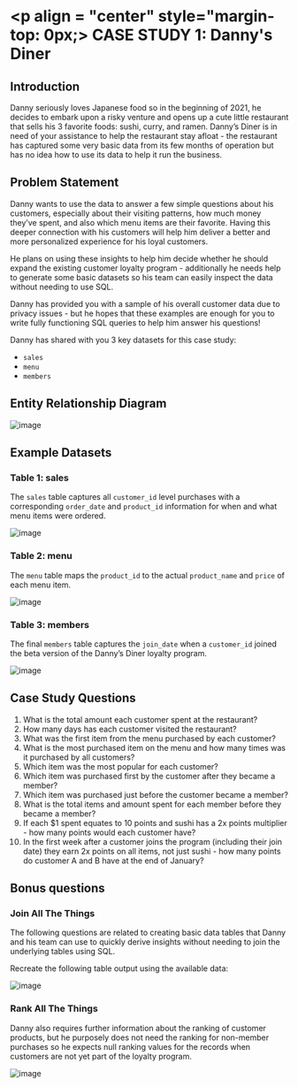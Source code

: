 # <p align = "center" style="margin-top: 0px;> CASE STUDY 1: Danny's Diner

## Introduction 
Danny seriously loves Japanese food so in the beginning of 2021, he decides to embark upon a risky venture and opens up a cute little restaurant that sells his 3 favorite foods: sushi, curry, and ramen.
Danny’s Diner is in need of your assistance to help the restaurant stay afloat - the restaurant has captured some very basic data from its few months of operation but has no idea how to use its data to help it run the business.

## Problem Statement
Danny wants to use the data to answer a few simple questions about his customers, especially about their visiting patterns, how much money they’ve spent, and also which menu items are their favorite. Having this deeper connection with his customers will help him deliver a better and more personalized experience for his loyal customers.

He plans on using these insights to help him decide whether he should expand the existing customer loyalty program - additionally he needs help to generate some basic datasets so his team can easily inspect the data without needing to use SQL.

Danny has provided you with a sample of his overall customer data due to privacy issues - but he hopes that these examples are enough for you to write fully functioning SQL queries to help him answer his questions!

Danny has shared with you 3 key datasets for this case study:
- ```sales```
- ```menu```
- ```members```

## Entity Relationship Diagram

![image](https://github.com/lenhathoanvu/SQL_Challenge/assets/173127058/3fc41857-ce1d-404a-9bd5-48fea02339ca)

## Example Datasets
### Table 1: sales
The ```sales``` table captures all ```customer_id``` level purchases with a corresponding ```order_date``` and ```product_id``` information for when and what menu items were ordered.

![image](https://github.com/lenhathoanvu/SQL_Challenge/assets/173127058/bdcc2691-45f9-4196-8599-798f0c122142)

### Table 2: menu 
The ```menu``` table maps the ```product_id``` to the actual ```product_name``` and ```price``` of each menu item.

![image](https://github.com/lenhathoanvu/SQL_Challenge/assets/173127058/2b6f1ff0-afce-422e-b53e-e92712c36755)

### Table 3: members
The final ```members``` table captures the ```join_date``` when a ```customer_id``` joined the beta version of the Danny’s Diner loyalty program.

![image](https://github.com/lenhathoanvu/SQL_Challenge/assets/173127058/ae40d1c2-cdb7-4bab-ac36-9463cd0c1fdf)

## Case Study Questions
1. What is the total amount each customer spent at the restaurant?
2. How many days has each customer visited the restaurant?
3. What was the first item from the menu purchased by each customer?
4. What is the most purchased item on the menu and how many times was it purchased by all customers?
5. Which item was the most popular for each customer?
6. Which item was purchased first by the customer after they became a member?
7. Which item was purchased just before the customer became a member?
8. What is the total items and amount spent for each member before they became a member?
9. If each $1 spent equates to 10 points and sushi has a 2x points multiplier - how many points would each customer have?
10. In the first week after a customer joins the program (including their join date) they earn 2x points on all items, not just sushi - how many points do customer A and B have at the end of January?

## Bonus questions
### Join All The Things 
The following questions are related to creating basic data tables that Danny and his team can use to quickly derive insights without needing to join the underlying tables using SQL.

Recreate the following table output using the available data:

![image](https://github.com/lenhathoanvu/SQL_Challenge/assets/173127058/49d47b38-bfdd-40d9-ac06-7be248be8d30)

### Rank All The Things
Danny also requires further information about the ranking of customer products, but he purposely does not need the ranking for non-member purchases so he expects null ranking values for the records when customers are not yet part of the loyalty program.

![image](https://github.com/lenhathoanvu/SQL_Challenge/assets/173127058/422e920e-9224-4aea-ac69-17caaf964306)



